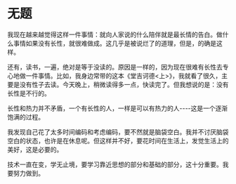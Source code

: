 # 无题

我现在越来越觉得这样一件事情：就向人家说的什么陪伴就是最长情的告白。做什么事情如果没有长性，就很难做成。这几乎是被说烂了的道理，但是，的确是这样。

还有，读书，一遍，绝对是等于没读的。原因是一样的，因为现在很难有长性去专心地做一件事情。比如，我身边常带的这本《堂吉诃德<上>》，我就看了很久，主要是没有性子去读。今天晚上，稍微读得多一点，快读完了。但我想说的是：没有长性是不行的。

长性和热力并不矛盾，一个有长性的人，一样是可以有热力的人----这是一个逐渐饱满的过程。

我发现自己花了太多时间编码和考虑编码，要不然就是脑袋空白。我并不讨厌脑袋空白的状态，也许是在休息呢。但这样并不好，要花时间在生活上，发觉生活上的美好，这是必要的。

技术一直在变，学无止境，要学习靠近思想的部分和基础的部分，这十分重要。我要努力做到。
